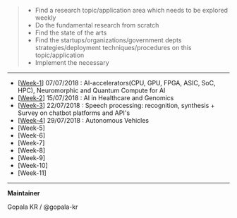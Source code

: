 


>  - Find a research topic/application area which needs to be explored weekly
>  - Do the fundamental research from scratch
>  - Find the state of the arts
>  - Find the startups/organizations/government depts strategies/deployment techniques/procedures on this topic/application
>  - Implement the necessary

-----------------------

- [[Week-1](https://github.com/gopala-kr/a-wild-week-in-ai/tree/master/01-ai-accelerators)]  07/07/2018 : AI-accelerators(CPU, GPU, FPGA, ASIC, SoC, HPC),  Neuromorphic and Quantum Compute for AI
- [[Week-2](https://github.com/gopala-kr/a-week-in-wild-ai/tree/master/02-ai-in-healthcare-and-genomics)] 15/07/2018 : AI in Healthcare and Genomics
- [[Week-3](https://github.com/gopala-kr/a-week-in-wild-ai/tree/master/03-speech-processing)] 22/07/2018 : Speech processing: recognition, synthesis + Survey on chatbot platforms and API's
- [[Week-4](https://github.com/gopala-kr/a-week-in-wild-ai/tree/master/04-ai-in-transportation)] 29/07/2018 : Autonomous Vehicles
- [Week-5]
- [Week-6]
- [Week-7]
- [Week-8]
- [Week-9]
- [Week-10]
- [Week-11]

-----------

**Maintainer**

Gopala KR / @gopala-kr
